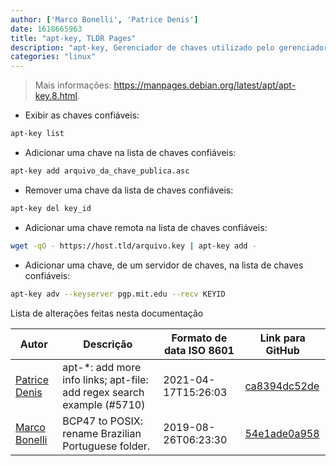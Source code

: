 ```yaml
---
author: ['Marco Bonelli', 'Patrice Denis']
date: 1618665963
title: "apt-key, TLDR Pages"
description: "apt-key, Gerenciador de chaves utilizado pelo gerenciador de pacotes APT nas distribuições baseadas em Debian."
categories: "linux"
---
```

> Mais informações: <https://manpages.debian.org/latest/apt/apt-key.8.html>.

- Exibir as chaves confiáveis:

```bash
apt-key list
```

- Adicionar uma chave na lista de chaves confiáveis:

```bash
apt-key add arquivo_da_chave_publica.asc
```

- Remover uma chave da lista de chaves confiáveis:

```bash
apt-key del key_id
```

- Adicionar uma chave remota na lista de chaves confiáveis:

```bash
wget -qO - https://host.tld/arquivo.key | apt-key add -
```

- Adicionar uma chave, de um servidor de chaves, na lista de chaves confiáveis:

```bash
apt-key adv --keyserver pgp.mit.edu --recv KEYID
```
Lista de alterações feitas nesta documentação


Autor | Descrição | Formato de data ISO 8601 | Link para GitHub
------|-----|-----|-----
[Patrice Denis](mailto:patrice.denis@gmail.com) | apt-*: add more info links; apt-file: add regex search example (#5710) | 2021-04-17T15:26:03 | [ca8394dc52de](https://github.com/tldr-pages/tldr/commit/ca8394dc52def4e55971ce4049b20fa8839f464d)
[Marco Bonelli](mailto:marco@mebeim.net) | BCP47 to POSIX: rename Brazilian Portuguese folder. | 2019-08-26T06:23:30 | [54e1ade0a958](https://github.com/tldr-pages/tldr/commit/54e1ade0a958f3a08d9ed60f32b66188d0ecfb63)

